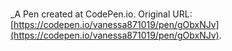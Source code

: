 # 
 _A Pen created at CodePen.io. Original URL: [https://codepen.io/vanessa871019/pen/gObxNJv](https://codepen.io/vanessa871019/pen/gObxNJv).

 